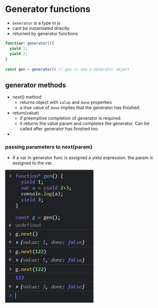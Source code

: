 # Generator functions
- `Generator` is a type in js
- cant be instantiated directly 
- returned by generator functions
```js
function* generator(){
  yield 1;
  yield 2;
}

const gen = generator() // gen is now a Generator object
```
## generator methods
- next() method
  - returns object with `value` and `done` properties
  - a true value of `done` implies that the generator has finished.
- return(value)
  - if preemptive completion of generator is required.
  - it returns the value param and completes the generator. Can be called after generator has finished too
- 
### passing parameters to next(param)
- if a var in generator func is assigned a yield expression. the param is assigned to the var.

![Passing Params to generator function](./Screenshot%20(2).png)